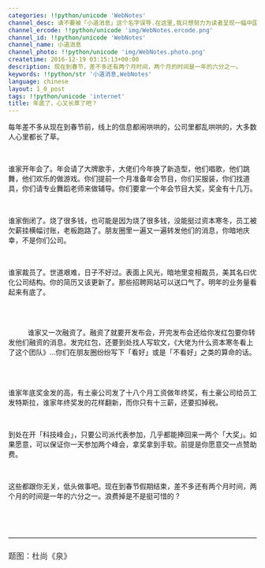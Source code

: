 ```yaml
---
categories: !!python/unicode 'WebNotes'
channel_desc: 请不要被「小道消息」这个名字误导.在这里,我只想努力为读者呈现一幅中国互联网的清明上河图.
channel_ercode: !!python/unicode 'img/WebNotes.ercode.png'
channel_id: !!python/unicode 'WebNotes'
channel_name: 小道消息
channel_photo: !!python/unicode 'img/WebNotes.photo.png'
createtime: 2016-12-19 03:15:13+00:00
description: 现在到春节，差不多还有两个月时间，两个月的时间是一年的六分之一。
keywords: !!python/str '小道消息,WebNotes'
language: chinese
layout: 1_0_post
tags: !!python/unicode 'internet'
title: 年底了，心又长草了吧？
---
```

<div class="rich_media_content" id="js_content">
<p>
         每年差不多从现在到春节前，线上的信息都闹哄哄的，公司里都乱哄哄的，大多数人心里都长了草。
        </p>
<p>
<br/>
</p>
<p>
         谁家开年会了。年会请了大牌歌手，大佬们今年换了新造型，他们唱歌，他们跳舞，他们欢乐的做游戏。你们提前一个月准备年会节目，你们买服装，你们找道具，你们请专业舞蹈老师来做辅导。你们要拿一个年会节目大奖，奖金有十几万。
        </p>
<p>
<br/>
</p>
<p>
         谁家倒闭了。烧了很多钱，也可能是因为烧了很多钱，没能挺过资本寒冬，员工被欠薪挂横幅讨账，老板跑路了。朋友圈里一遍又一遍转发他们的消息，你暗地庆幸，不是你们公司。
        </p>
<p>
<br/>
</p>
<p>
         谁家裁员了。世道艰难，日子不好过。表面上风光，暗地里变相裁员，美其名曰优化公司结构。你的简历又该更新了。那些招聘网站可以送口气了。明年的业务量看起来有底了。
        </p>
<p>
<br/>
</p>
<p>
<span style="white-space: pre-wrap;">
          谁家又一次融资了。融资了就要开发布会，开完发布会还给你发红包要你转发他们融资的消息。发完红包，还要到处找人写软文，《大佬为什么资本寒冬看上了这个团队》…你们在朋友圈纷纷写下「看好」或是「不看好」之类的算命的话。
         </span>
</p>
<p>
<br/>
</p>
<p>
         谁家年底奖金发的高，有土豪公司发了十八个月工资做年终奖，有土豪公司给员工发特斯拉，谁家年终奖发的花样翻新，而你只有十三薪，还要扣掉税。
        </p>
<p>
<br/>
</p>
<p>
         到处在开「科技峰会」，只要公司派代表参加，几乎都能捧回来一两个「大奖」。如果愿意，可以保证你一天参加两个峰会，拿奖拿到手软。前提是你愿意交一点赞助费。
        </p>
<p>
<br/>
</p>
<p>
         这些都跟你无关，低头做事吧。现在到春节假期结束，差不多还有两个月时间，两个月的时间是一年的六分之一。浪费掉是不是挺可惜的 ?
        </p>
<p style="font-family: Lato, Helvetica, Arial, freesans, clean, sans-serif; border: 0px; font-size: 16px; margin-top: 1.5em; margin-bottom: 1.5em; outline: 0px; line-height: 1.5em; color: rgb(51, 51, 51); white-space: normal;">
<br/>
</p>
<hr style="font-family: Lato, Helvetica, Arial, freesans, clean, sans-serif; border-right-width: 0px; border-bottom-width: 0px; border-left-width: 0px; border-top-style: solid; border-top-color: rgb(234, 234, 234); height: 1px; margin-top: 1em; margin-bottom: 1em; color: rgb(51, 51, 51); font-size: 16px; white-space: normal;"/>
<p style="font-family: Lato, Helvetica, Arial, freesans, clean, sans-serif; border: 0px; font-size: 16px; margin-top: 1.5em; margin-bottom: 1.5em; outline: 0px; line-height: 1.5em; color: rgb(51, 51, 51); white-space: normal;">
         题图：杜尚《泉》
        </p>
</div>